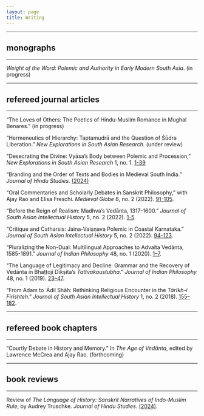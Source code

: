 ```yaml
---
layout: page
title: Writing
---
```


---
## monographs
---


*Weight of the Word: Polemic and Authority in Early Modern South Asia*. (in progress)

---
## refereed journal articles
---


“The Loves of Others: The Poetics of Hindu-Muslim Romance in Mughal Benares.” (in progress)

“Hermeneutics of Hierarchy: Taptamudrā and the Question of Śūdra Liberation.” *New Explorations in South 
Asian Research.* (under review)

"Desecrating the Divine: Vyāsa’s Body between Polemic and Procession,” *New Explorations in South Asian 
Research* 1, no. 1. [1-39](https://nesarjournal.org/articles/peterson-desecrating-the-divine)

“Branding and the Order of Texts and Bodies in Medieval South India.” *Journal of Hindu Studies.* [(2024)](https://academic.oup.com/jhs/advance-article-abstract/doi/10.1093/jhs/hiad033/7609621?redirectedFrom=fulltext)

“Oral Commentaries and Scholarly Debates in Sanskrit Philosophy,” with Ajay Rao and Elisa Freschi. 
*Medieval Globe* 8, no. 2 (2022). [91-105](https://muse.jhu.edu/issue/50537).

“Before the Reign of Realism: Madhva’s Vedānta, 1317-1600.” *Journal of South Asian Intellectual History* 
5, no. 2 (2022). [1-5](https://brill.com/view/journals/saih/5/1/article-p1_1.xml).

“Critique and Catharsis: Jaina-Vaiṣṇava Polemic in Coastal Karnataka.” *Journal of South Asian 
Intellectual History* 5, no. 2 (2022). [94-123](https://brill.com/view/journals/saih/5/1/article-p94_5.xml).

“Pluralizing the Non-Dual: Multilingual Approaches to Advaita Vedānta, 1585-1891.” *Journal of Indian 
Philosophy* 48, no. 1 (2020). [1–7](https://link.springer.com/article/10.1007/s10781-019-09416-y).

“The Language of Legitimacy and Decline: Grammar and the Recovery of Vedānta in Bhaṭṭoji Dīkṣita’s 
*Tattvakaustubha*.” *Journal of Indian Philosophy* 48, no. 1 (2019). [23–47](https://link.springer.com/article/10.1007/s10781-019-09406-0).

“From Adam to ʿĀdil Shāh: Rethinking Religious Encounter in the *Tārīkh-i Firishteh*.” *Journal of South 
Asian Intellectual History* 1, no. 2 (2018). [155–182](https://brill.com/view/journals/saih/1/2/article-p155_2.xml).


---
## refereed book chapters
---

“Courtly Debate in History and Memory.” In *The Age of Vedānta*, edited by Lawrence McCrea and Ajay Rao. (forthcoming)


---
## book reviews
---

Review of *The Language of History: Sanskrit Narratives of Indo-Muslim Rule*, by Audrey Truschke. *Journal 
of Hindu Studies*. [(2024)](https://academic.oup.com/jhs/advance-article-abstract/doi/10.1093/jhs/hiad028/7564871?redirectedFrom=fulltext).

